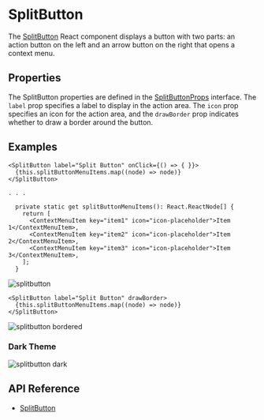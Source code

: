 # SplitButton

The [SplitButton]($ui-core-react) React component displays a button with two parts:
an action button on the left and an arrow button on the right that opens a context menu.

## Properties

The SplitButton properties are defined in the [SplitButtonProps]($ui-core-react) interface.
The `label` prop specifies a label to display in the action area.
The `icon` prop specifies an icon for the action area,
and the `drawBorder` prop indicates whether to draw a border around the button.

## Examples

```tsx
<SplitButton label="Split Button" onClick={() => { }}>
  {this.splitButtonMenuItems.map((node) => node)}
</SplitButton>

. . .

  private static get splitButtonMenuItems(): React.ReactNode[] {
    return [
      <ContextMenuItem key="item1" icon="icon-placeholder">Item 1</ContextMenuItem>,
      <ContextMenuItem key="item2" icon="icon-placeholder">Item 2</ContextMenuItem>,
      <ContextMenuItem key="item3" icon="icon-placeholder">Item 3</ContextMenuItem>,
    ];
  }
```

![splitbutton](./images/SplitButton.png "SplitButton")

```tsx
<SplitButton label="Split Button" drawBorder>
  {this.splitButtonMenuItems.map((node) => node)}
</SplitButton>
```

![splitbutton bordered](./images/SplitButtonBordered.png "SplitButton with Border")

### Dark Theme

![splitbutton dark](./images/SplitButtonDark.png "SplitButtons in Dark theme")

## API Reference

- [SplitButton]($ui-core-react:SplitButton)
